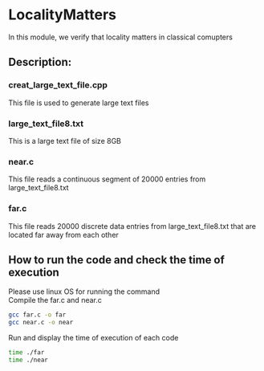# LocalityMatters
In this module, we verify that locality matters in classical comupters

## Description:
### creat_large_text_file.cpp
This file is used to generate large text files

### large_text_file8.txt
This is a large text file of size 8GB

### near.c
This file reads a continuous segment of 20000 entries from large_text_file8.txt

### far.c
This file reads 20000 discrete data entries from large_text_file8.txt that are located far away from each other

## How to run the code and check the time of execution
Please use linux OS for running the command\
Compile the far.c and near.c

```bash
gcc far.c -o far
gcc near.c -o near
```
Run and display the time of execution of each code

```bash
time ./far
time ./near
```